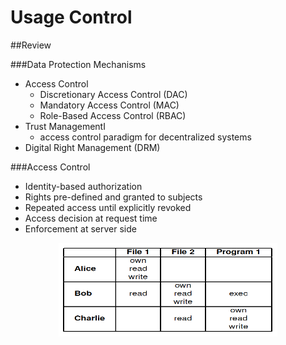 # Usage Control

##Review

###Data Protection Mechanisms

* Access Control
  * Discretionary Access Control (DAC)
  * Mandatory Access Control (MAC)
  * Role-Based Access Control (RBAC)
* Trust ManagementI 
  * access control paradigm for decentralized systems
* Digital Right Management (DRM)

###Access Control

* Identity-based authorization
* Rights pre-defined and granted to subjects
* Repeated access until explicitly revoked
* Access decision at request time
* Enforcement at server side

<div align="center">
<img src="accesscontrol.png" width="350" height="150">
</div>
